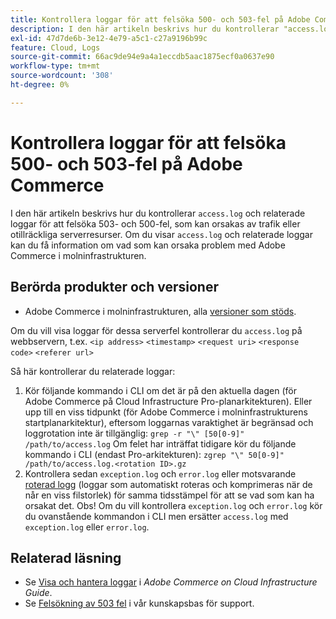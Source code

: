 ```yaml
---
title: Kontrollera loggar för att felsöka 500- och 503-fel på Adobe Commerce
description: I den här artikeln beskrivs hur du kontrollerar "access.log" och relaterade loggar för att felsöka 503- och 500-fel, som kan orsakas av trafik eller otillräckliga serverresurser. Om du visar loggarna "access.log" och relaterade loggar kan du få information om vad som kan orsaka problem med Adobe Commerce i molninfrastrukturen.
exl-id: 47d7de6b-3e12-4e79-a5c1-c27a9196b99c
feature: Cloud, Logs
source-git-commit: 66ac9de94e9a4a1eccdb5aac1875ecf0a0637e90
workflow-type: tm+mt
source-wordcount: '308'
ht-degree: 0%

---
```


# Kontrollera loggar för att felsöka 500- och 503-fel på Adobe Commerce

I den här artikeln beskrivs hur du kontrollerar `access.log` och relaterade loggar för att felsöka 503- och 500-fel, som kan orsakas av trafik eller otillräckliga serverresurser. Om du visar `access.log` och relaterade loggar kan du få information om vad som kan orsaka problem med Adobe Commerce i molninfrastrukturen.

<!--
Bob - not in TOC
-->

## Berörda produkter och versioner

* Adobe Commerce i molninfrastrukturen, alla [versioner som stöds](https://experienceleague.adobe.com/docs/commerce-operations/release/planning/lifecycle-policy.html).

Om du vill visa loggar för dessa serverfel kontrollerar du `access.log` på webbservern, t.ex. `<ip address>` `<timestamp>` `<request uri>` `<response code>` `<referer url>`

Så här kontrollerar du relaterade loggar:

1. Kör följande kommando i CLI om det är på den aktuella dagen (för Adobe Commerce på Cloud Infrastructure Pro-planarkitekturen). Eller upp till en viss tidpunkt (för Adobe Commerce i molninfrastrukturens startplanarkitektur), eftersom loggarnas varaktighet är begränsad och loggrotation inte är tillgänglig: `grep -r "\" [50[0-9]" /path/to/access.log` Om felet har inträffat tidigare kör du följande kommando i CLI (endast Pro-arkitekturen): `zgrep "\" 50[0-9]" /path/to/access.log.<rotation ID>.gz`
1. Kontrollera sedan `exception.log` och `error.log` eller motsvarande [roterad logg](https://experienceleague.adobe.com/docs/commerce-operations/installation-guide/next-steps/configuration.html#log-rotation) (loggar som automatiskt roteras och komprimeras när de når en viss filstorlek) för samma tidsstämpel för att se vad som kan ha orsakat det. Obs! Om du vill kontrollera `exception.log` och `error.log` kör du ovanstående kommandon i CLI men ersätter `access.log` med `exception.log` eller `error.log`.

## Relaterad läsning

* Se [Visa och hantera loggar](https://experienceleague.adobe.com/docs/commerce-cloud-service/user-guide/develop/test/log-locations.html) i *Adobe Commerce on Cloud Infrastructure Guide*.
* Se [Felsökning av 503 fel](/help/troubleshooting/miscellaneous/troubleshooting-503-errors.md) i vår kunskapsbas för support.